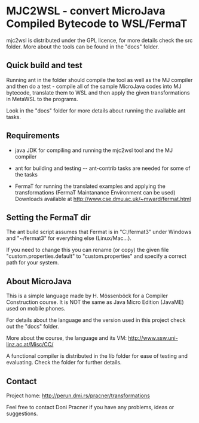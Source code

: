 MJC2WSL - convert MicroJava Compiled Bytecode to WSL/FermaT
===========================================================

mjc2wsl is distributed under the GPL licence, for more details check the src
folder. More about the tools can be found in the "docs" folder.


Quick build and test
--------------------

Running ant in the folder should compile the tool as well as the MJ compiler
and then do a test - compile all of the sample MicroJava codes into MJ
bytecode, translate them to WSL and then apply the given transformations in
MetaWSL to the programs.

Look in the "docs" folder for more details about running the available ant
tasks.


Requirements
------------

- java JDK for compiling and running the mjc2wsl tool and the MJ compiler

- ant for building and testing
-- ant-contrib tasks are needed for some of the tasks

- FermaT for running the translated examples and applying the transformations
(FermaT Maintanance Environment can be used)
Downloads available at http://www.cse.dmu.ac.uk/~mward/fermat.html


Setting the FermaT dir
----------------------

The ant build script assumes that Fermat is in "C:/fermat3" under Windows
and "~/fermat3" for everything else (Linux/Mac...).

If you need to change this you can rename (or copy) the given file
"custom.properties.default" to "custom.properties" and specify a correct
path for your system.


About MicroJava
---------------

This is a simple language made by H. Mössenböck for a Compiler Construction
course.  It is NOT the same as Java Micro Edition (JavaME) used on mobile
phones.

For details about the language and the version used in this project check
out the "docs" folder.

More about the course, the language and its VM:
http://www.ssw.uni-linz.ac.at/Misc/CC/

A functional compiler is distributed in the lib folder for ease of testing
and evaluating.  Check the folder for further details.


Contact
-------

Project home:
http://perun.dmi.rs/pracner/transformations

Feel free to contact Doni Pracner if you have any problems, ideas 
or suggestions.